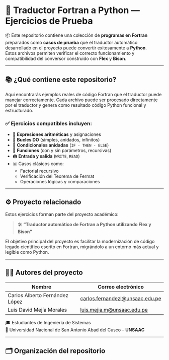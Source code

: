 # 🔄 Traductor Fortran a Python — Ejercicios de Prueba

📦 Este repositorio contiene una colección de **programas en Fortran** preparados como **casos de prueba** que el traductor automático desarrollado en el proyecto puede convertir exitosamente a **Python**.  
Estos archivos permiten verificar el correcto funcionamiento y compatibilidad del conversor construido con **Flex** y **Bison**.

---

## 📚 ¿Qué contiene este repositorio? 

Aquí encontrarás ejemplos reales de código Fortran que el traductor puede manejar correctamente. Cada archivo puede ser procesado directamente por el traductor y genera como resultado código Python funcional y estructurado.

### ✅ Ejercicios compatibles incluyen:

- 🧮 **Expresiones aritméticas** y asignaciones
- 🔁 **Bucles DO** (simples, anidados, infinitos)
- 🔀 **Condicionales anidadas** (`IF - THEN - ELSE`)
- 🧠 **Funciones** (con y sin parámetros, recursivas)
- 🖨️ **Entrada y salida** (`WRITE`, `READ`)
- 📊 Casos clásicos como:
  - Factorial recursivo
  - Verificación del Teorema de Fermat
  - Operaciones lógicas y comparaciones

---

## ⚙️ Proyecto relacionado

Estos ejercicios forman parte del proyecto académico:

> 🛠️ **“Traductor automático de Fortran a Python utilizando Flex y Bison”**

El objetivo principal del proyecto es facilitar la modernización de código legado científico escrito en Fortran, migrándolo a un entorno más actual y legible como Python.

---

## 👨‍💻 Autores del proyecto

| Nombre                           | Correo electrónico             |
|----------------------------------|--------------------------------|
| Carlos Alberto Fernández López  | carlos.fernandezl@unsaac.edu.pe |
| Luis David Mejía Morales        | luis.mejia.m@unsaac.edu.pe     |

🎓 Estudiantes de Ingeniería de Sistemas  
📍 Universidad Nacional de San Antonio Abad del Cusco – **UNSAAC**

---

## 🗂️ Organización del repositorio

